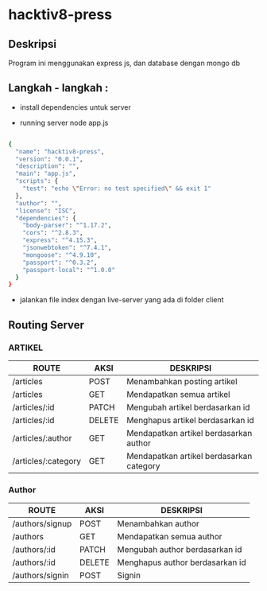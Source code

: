 # hacktiv8-press

## Deskripsi

Program ini menggunakan express js, dan database dengan mongo db

## Langkah - langkah :

- install dependencies untuk server

- running server node app.js

```sh

{
  "name": "hacktiv8-press",
  "version": "0.0.1",
  "description": "",
  "main": "app.js",
  "scripts": {
    "test": "echo \"Error: no test specified\" && exit 1"
  },
  "author": "",
  "license": "ISC",
  "dependencies": {
    "body-parser": "^1.17.2",
    "cors": "^2.8.3",
    "express": "^4.15.3",
    "jsonwebtoken": "^7.4.1",
    "mongoose": "^4.9.10",
    "passport": "^0.3.2",
    "passport-local": "^1.0.0"
  }
}

```

- jalankan file index dengan live-server yang ada di folder client


## Routing Server

### ARTIKEL

|       ROUTE        |  AKSI  |                DESKRIPSI                 |
| ------------------ | ------ | ---------------------------------------- |
| /articles           | POST   | Menambahkan posting artikel              |
| /articles           | GET    | Mendapatkan semua artikel                |
| /articles/:id       | PATCH  | Mengubah artikel berdasarkan id          |
| /articles/:id       | DELETE | Menghapus artikel berdasarkan id         |
| /articles/:author   | GET    | Mendapatkan artikel berdasarkan author   |
| /articles/:category | GET    | Mendapatkan artikel berdasarkan category |

### Author

|      ROUTE      |  AKSI  |            DESKRIPSI            |
| --------------- | ------ | ------------------------------- |
| /authors/signup | POST   | Menambahkan author              |
| /authors        | GET    | Mendapatkan semua author        |
| /authors/:id    | PATCH  | Mengubah author berdasarkan id  |
| /authors/:id    | DELETE | Menghapus author berdasarkan id |
| /authors/signin | POST   | Signin                          |
